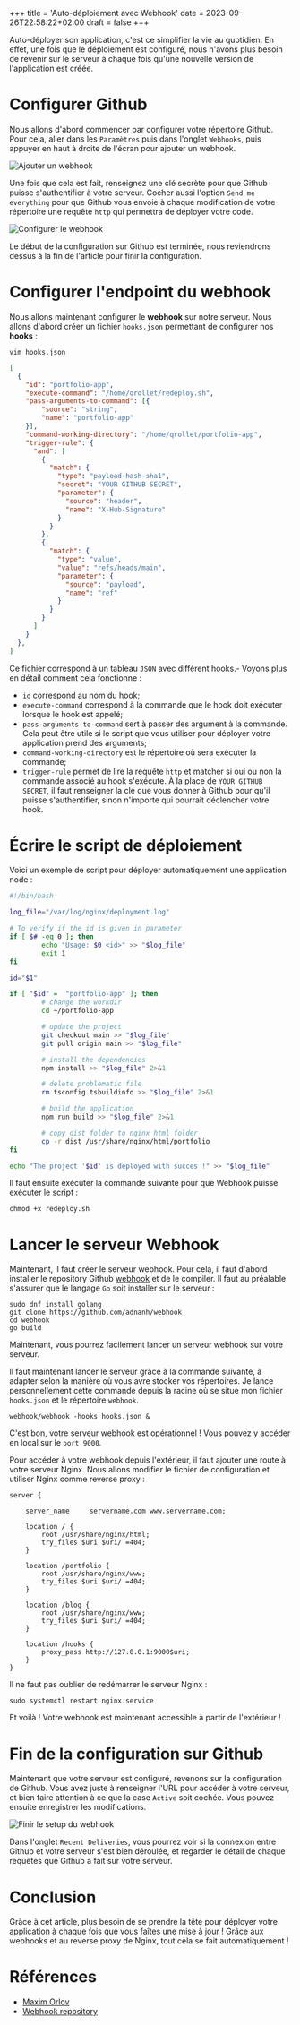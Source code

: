 +++
title = 'Auto-déploiement avec Webhook'
date = 2023-09-26T22:58:22+02:00
draft = false
+++

Auto-déployer son application, c'est ce simplifier la vie au quotidien. En effet, une fois que le déploiement est configuré, nous n'avons plus besoin de revenir sur le serveur à chaque fois qu'une nouvelle version de l'application est créée.

# Configurer Github

Nous allons d'abord commencer par configurer votre répertoire Github. Pour cela, aller dans les `Paramètres` puis dans l'onglet `Webhooks`, puis appuyer en haut à droite de l'écran pour ajouter un webhook.

![Ajouter un webhook](/blog/images/server/add_webhook.png)

Une fois que cela est fait, renseignez une clé secrète pour que Github puisse s'authentifier à votre serveur. Cocher aussi l'option `Send me everything` pour que Github vous envoie à chaque modification de votre répertoire une requête `http` qui permettra de déployer votre code.

![Configurer le webhook](/blog/images/server/set_up_webhook.png)

Le début de la configuration sur Github est terminée, nous reviendrons dessus à la fin de l'article pour finir la configuration.


# Configurer l'endpoint du webhook

Nous allons maintenant configurer le **webhook** sur notre serveur. Nous allons d'abord créer un fichier `hooks.json` permettant de configurer nos **hooks** :

```
vim hooks.json
```

```json
[
  {
    "id": "portfolio-app",
    "execute-command": "/home/qrollet/redeploy.sh",
    "pass-arguments-to-command": [{
        "source": "string",
        "name": "portfolio-app"
    }],
    "command-working-directory": "/home/qrollet/portfolio-app",
    "trigger-rule": {
      "and": [
        {
          "match": {
            "type": "payload-hash-sha1",
            "secret": "YOUR GITHUB SECRET",
            "parameter": {
              "source": "header",
              "name": "X-Hub-Signature"
            }
          }
        },
        {
          "match": {
            "type": "value",
            "value": "refs/heads/main",
            "parameter": {
              "source": "payload",
              "name": "ref"
            }
          }
        }
      ]
    }
  },
]
```

Ce fichier correspond à un tableau `JSON` avec différent hooks.- Voyons plus en détail comment cela fonctionne :
- `id` correspond au nom du hook;
- `execute-command` correspond à la commande que le hook doit exécuter lorsque le hook est appelé;
- `pass-arguments-to-command` sert à passer des argument à la commande. Cela peut être utile si le script que vous utiliser pour déployer votre application prend des arguments;
- `command-working-directory` est le répertoire où sera exécuter la commande;
- `trigger-rule` permet de lire la requête `http` et matcher si oui ou non la commande associé au hook s'exécute. À la place de `YOUR GITHUB SECRET`, il faut renseigner la clé que vous donner à Github pour qu'il puisse s'authentifier, sinon n'importe qui pourrait déclencher votre hook.

# Écrire le script de déploiement

Voici un exemple de script pour déployer automatiquement une application node :

```bash
#!/bin/bash

log_file="/var/log/nginx/deployment.log"

# To verify if the id is given in parameter
if [ $# -eq 0 ]; then
        echo "Usage: $0 <id>" >> "$log_file"
        exit 1
fi

id="$1"

if [ "$id" =  "portfolio-app" ]; then
        # change the workdir
        cd ~/portfolio-app

        # update the project
        git checkout main >> "$log_file"
        git pull origin main >> "$log_file"

        # install the dependencies
        npm install >> "$log_file" 2>&1

        # delete problematic file
        rm tsconfig.tsbuildinfo >> "$log_file" 2>&1

        # build the application
        npm run build >> "$log_file" 2>&1

        # copy dist folder to nginx html folder
        cp -r dist /usr/share/nginx/html/portfolio
fi

echo "The project '$id' is deployed with succes !" >> "$log_file"
```

Il faut ensuite exécuter la commande suivante pour que Webhook puisse exécuter le script :
```
chmod +x redeploy.sh
```

# Lancer le serveur Webhook

Maintenant, il faut créer le serveur webhook. Pour cela, il faut d'abord installer le repository Github [webhook](https://github.com/adnanh/webhook) et de le compiler. Il faut au préalable s'assurer que le langage `Go` soit installer sur le serveur :

```
sudo dnf install golang
git clone https://github.com/adnanh/webhook
cd webhook
go build
```

Maintenant, vous pourrez facilement lancer un serveur webhook sur votre serveur.

Il faut maintenant lancer le serveur grâce à la commande suivante, à adapter selon la manière où vous avre stocker vos répertoires. Je lance personnellement cette commande depuis la racine où se situe mon fichier `hooks.json` et le répertoire `webhook`.

```
webhook/webhook -hooks hooks.json &
```

C'est bon, votre serveur webhook est opérationnel ! Vous pouvez y accéder en local sur le `port 9000`.

Pour accéder à votre webhook depuis l'extérieur, il faut ajouter une route à votre serveur Nginx. Nous allons modifier le fichier de configuration et utiliser Nginx comme reverse proxy :
```
server {

    server_name     servername.com www.servername.com;

    location / {
        root /usr/share/nginx/html;
        try_files $uri $uri/ =404;
    }

    location /portfolio {
        root /usr/share/nginx/www;
        try_files $uri $uri/ =404;
    }

    location /blog {
        root /usr/share/nginx/www;
        try_files $uri $uri/ =404;
    }

    location /hooks {
        proxy_pass http://127.0.0.1:9000$uri;
    }
}
```

Il ne faut pas oublier de redémarrer le serveur Nginx :
```
sudo systemctl restart nginx.service
```

Et voilà ! Votre webhook est maintenant accessible à partir de l'extérieur !

# Fin de la configuration sur Github

Maintenant que votre serveur est configuré, revenons sur la configuration de Github. Vous avez juste à renseigner l'URL pour accéder à votre serveur, et bien faire attention à ce que la case `Active` soit cochée. Vous pouvez ensuite enregistrer les modifications.

![Finir le setup du webhook](/blog/images/server/finish_setup.png)

Dans l'onglet `Recent Deliveries`, vous pourrez voir si la connexion entre Github et votre serveur s'est bien déroulée, et regarder le détail de chaque requêtes que Github a fait sur votre serveur.

# Conclusion

Grâce à cet article, plus besoin de se prendre la tête pour déployer votre application à chaque fois que vous faîtes une mise à jour ! Grâce aux webhooks et au reverse proxy de Nginx, tout cela se fait automatiquement !

# Références
- [Maxim Orlov](https://maximorlov.com/automated-deployments-from-github-with-webhook/)
- [Webhook repository](https://github.com/adnanh/webhook)